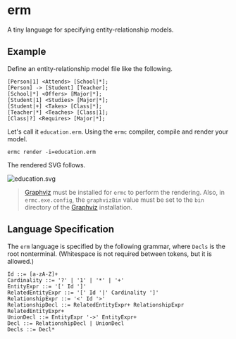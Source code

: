 # erm

[Graphviz]: (http://www.graphviz.org/)

A tiny language for specifying entity-relationship models.

## Example

Define an entity-relationship model file like the following.

    [Person|1] <Attends> [School|*];
    [Person] -> [Student] [Teacher];
    [School|*] <Offers> [Major|*];
    [Student|1] <Studies> [Major|*];
    [Student|+] <Takes> [Class|*];
    [Teacher|*] <Teaches> [Class|1];
    [Class|?] <Requires> [Major|*];
    
Let's call it `education.erm`. Using the `ermc` compiler, compile and render your model.

    ermc render -i=education.erm
    
The rendered SVG follows.

![education.svg](http://i.imgur.com/4bDvDse.png)

> [Graphviz][] must be installed for `ermc` to perform the rendering.
> Also, in `ermc.exe.config`, the `graphvizBin` value must be set
> to the `bin` directory of the [Graphviz][] installation.

## Language Specification

The `erm` language is specified by the following grammar,
where `Decls` is the root nonterminal.
(Whitespace is not required between tokens, but it is allowed.)

    Id ::= [a-zA-Z]+
    Cardinality ::= '?' | '1' | '*' | '+'
    EntityExpr ::= '[' Id ']'
    RelatedEntityExpr ::= '[' Id '|' Cardinality ']'
    RelationshipExpr ::= '<' Id '>'
    RelationshipDecl ::= RelatedEntityExpr+ RelationshipExpr RelatedEntityExpr+
    UnionDecl ::= EntityExpr '->' EntityExpr+
    Decl ::= RelationshipDecl | UnionDecl
    Decls ::= Decl*
